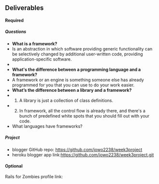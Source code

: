## Deliverables
#### Required
##### Questions
- **What is a framework?**  
- Is an abstraction in which software providing generic functionality can be selectively changed by additional user-written code, providing application-specific software.
- 
- **What's the difference between a programming language and a framework?**
- A framework or an engine is something someone else has already programmed for you that you can use to do your work easier.
- **What’s the difference between a library and a framework?**  
- 1) A library is just a collection of class definitions. 
- 2) In framework, all the control flow is already there, and there's a bunch of predefined white spots that you should fill out with your code.
- What languages have frameworks?

##### Project
- blogger GitHub repo: https://github.com/jowo2238/week3project
- heroku blogger app link:https://github.com/jowo2238/week3project.git

#### Optional
Rails for Zombies profile link:

